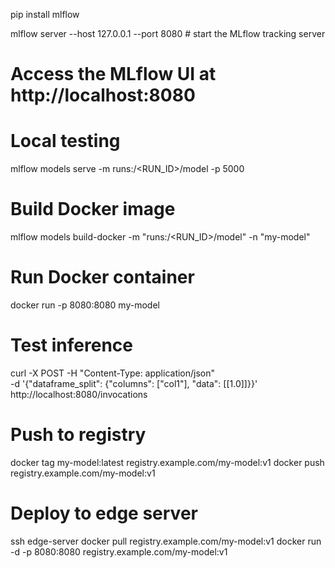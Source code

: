 pip install mlflow

mlflow server --host 127.0.0.1 --port 8080 # start the MLflow tracking server
# Access the MLflow UI at http://localhost:8080

# Local testing
mlflow models serve -m runs:/<RUN_ID>/model -p 5000

# Build Docker image
mlflow models build-docker -m "runs:/<RUN_ID>/model" -n "my-model"

# Run Docker container
docker run -p 8080:8080 my-model

# Test inference
curl -X POST -H "Content-Type: application/json" \
  -d '{"dataframe_split": {"columns": ["col1"], "data": [[1.0]]}}' \
  http://localhost:8080/invocations

# Push to registry
docker tag my-model:latest registry.example.com/my-model:v1
docker push registry.example.com/my-model:v1

# Deploy to edge server
ssh edge-server
docker pull registry.example.com/my-model:v1
docker run -d -p 8080:8080 registry.example.com/my-model:v1